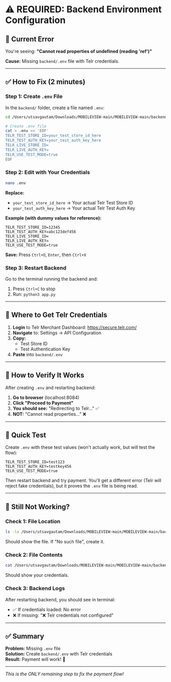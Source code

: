 # ⚠️ REQUIRED: Backend Environment Configuration

## 🔴 Current Error

You're seeing: **"Cannot read properties of undefined (reading 'ref')"**

**Cause:** Missing `backend/.env` file with Telr credentials.

---

## ✅ How to Fix (2 minutes)

### Step 1: Create `.env` File

In the `backend/` folder, create a file named `.env`:

```bash
cd /Users/utsavgautam/Downloads/MOBILEVIEW-main/MOBILEVIEW-main/backend

# Create .env file
cat > .env << 'EOF'
TELR_TEST_STORE_ID=your_test_store_id_here
TELR_TEST_AUTH_KEY=your_test_auth_key_here
TELR_LIVE_STORE_ID=
TELR_LIVE_AUTH_KEY=
TELR_USE_TEST_MODE=true
EOF
```

### Step 2: Edit with Your Credentials

```bash
nano .env
```

**Replace:**
- `your_test_store_id_here` → Your actual Telr Test Store ID
- `your_test_auth_key_here` → Your actual Telr Test Auth Key

**Example (with dummy values for reference):**
```env
TELR_TEST_STORE_ID=12345
TELR_TEST_AUTH_KEY=abc123def456
TELR_LIVE_STORE_ID=
TELR_LIVE_AUTH_KEY=
TELR_USE_TEST_MODE=true
```

**Save:** Press `Ctrl+O`, `Enter`, then `Ctrl+X`

### Step 3: Restart Backend

Go to the terminal running the backend and:
1. Press `Ctrl+C` to stop
2. Run: `python3 app.py`

---

## 🔑 Where to Get Telr Credentials

1. **Login** to Telr Merchant Dashboard: https://secure.telr.com/
2. **Navigate** to: Settings → API Configuration
3. **Copy:**
   - Test Store ID
   - Test Authentication Key
4. **Paste** into `backend/.env`

---

## 🧪 How to Verify It Works

After creating `.env` and restarting backend:

1. **Go to browser** (localhost:8084)
2. **Click "Proceed to Payment"**
3. **You should see:** "Redirecting to Telr..." ✅
4. **NOT:** "Cannot read properties..." ❌

---

## 📝 Quick Test

Create `.env` with these test values (won't actually work, but will test the flow):

```env
TELR_TEST_STORE_ID=test123
TELR_TEST_AUTH_KEY=testkey456
TELR_USE_TEST_MODE=true
```

Then restart backend and try payment. You'll get a different error (Telr will reject fake credentials), but it proves the `.env` file is being read.

---

## 🐛 Still Not Working?

### Check 1: File Location
```bash
ls -la /Users/utsavgautam/Downloads/MOBILEVIEW-main/MOBILEVIEW-main/backend/.env
```
Should show the file. If "No such file", create it.

### Check 2: File Contents
```bash
cat /Users/utsavgautam/Downloads/MOBILEVIEW-main/MOBILEVIEW-main/backend/.env
```
Should show your credentials.

### Check 3: Backend Logs
After restarting backend, you should see in terminal:
- ✅ If credentials loaded: No error
- ❌ If missing: "❌ Telr credentials not configured"

---

## ✅ Summary

**Problem:** Missing `.env` file  
**Solution:** Create `backend/.env` with Telr credentials  
**Result:** Payment will work! 🚀

---

*This is the ONLY remaining step to fix the payment flow!*

